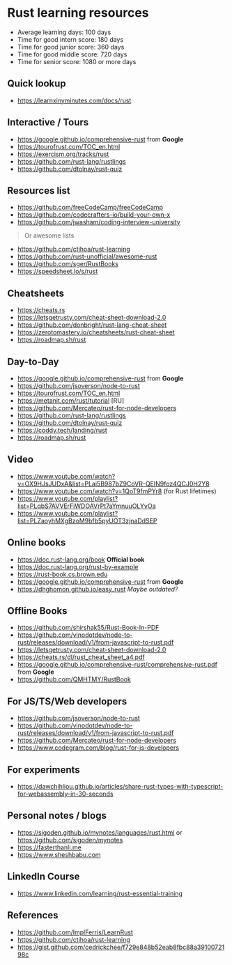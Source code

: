 # Rust learning resources

- Average learning days: 100 days
- Time for good intern score: 180 days
- Time for good junior score: 360 days
- Time for good middle score: 720 days
- Time for senior score: 1080 or more days

## Quick lookup

- <https://learnxinyminutes.com/docs/rust>

## Interactive / Tours

- <https://google.github.io/comprehensive-rust> from **Google**
- <https://tourofrust.com/TOC_en.html>
- <https://exercism.org/tracks/rust>
- <https://github.com/rust-lang/rustlings>
- <https://github.com/dtolnay/rust-quiz>

## Resources list

- <https://github.com/freeCodeCamp/freeCodeCamp>
- <https://github.com/codecrafters-io/build-your-own-x>
- <https://github.com/jwasham/coding-interview-university>

> Or awesome lists

- <https://github.com/ctjhoa/rust-learning>
- <https://github.com/rust-unofficial/awesome-rust>
- <https://github.com/sger/RustBooks>
- <https://speedsheet.io/s/rust>

## Cheatsheets

- <https://cheats.rs>
- <https://letsgetrusty.com/cheat-sheet-download-2.0>
- <https://github.com/donbright/rust-lang-cheat-sheet>
- <https://zerotomastery.io/cheatsheets/rust-cheat-sheet>
- <https://roadmap.sh/rust>

## Day-to-Day

- <https://google.github.io/comprehensive-rust> from **Google**
- <https://github.com/jsoverson/node-to-rust>
- <https://tourofrust.com/TOC_en.html>
- <https://metanit.com/rust/tutorial> \[RU\]
- <https://github.com/Mercateo/rust-for-node-developers>
- <https://github.com/rust-lang/rustlings>
- <https://github.com/dtolnay/rust-quiz>
- <https://coddy.tech/landing/rust>
- <https://roadmap.sh/rust>

## Video

- <https://www.youtube.com/watch?v=OX9HJsJUDxA&list=PLai5B987bZ9CoVR-QEIN9foz4QCJ0H2Y8>
- <https://www.youtube.com/watch?v=1QoT9fmPYr8> (for Rust lifetimes)
- <https://www.youtube.com/playlist?list=PLqbS7AVVErFiWDOAVrPt7aYmnuuOLYvOa>
- <https://www.youtube.com/playlist?list=PLZaoyhMXgBzoM9bfb5pyUOT3zjnaDdSEP>

## Online books

- <https://doc.rust-lang.org/book> **Official book**
- <https://doc.rust-lang.org/rust-by-example>
- <https://rust-book.cs.brown.edu>
- <https://google.github.io/comprehensive-rust> from **Google**
- <https://dhghomon.github.io/easy_rust> *Maybe outdated?*

## Offline Books

- <https://github.com/shirshak55/Rust-Book-In-PDF>
- <https://github.com/vinodotdev/node-to-rust/releases/download/v1/from-javascript-to-rust.pdf>
- <https://letsgetrusty.com/cheat-sheet-download-2.0>
- <https://cheats.rs/dl/rust_cheat_sheet_a4.pdf>
- <https://google.github.io/comprehensive-rust/comprehensive-rust.pdf> from **Google**
- <https://github.com/QMHTMY/RustBook>

## For JS/TS/Web developers

- <https://github.com/jsoverson/node-to-rust>
- <https://github.com/vinodotdev/node-to-rust/releases/download/v1/from-javascript-to-rust.pdf>
- <https://github.com/Mercateo/rust-for-node-developers>
- <https://www.codegram.com/blog/rust-for-js-developers>

## For experiments

- <https://dawchihliou.github.io/articles/share-rust-types-with-typescript-for-webassembly-in-30-seconds>

## Personal notes / blogs

- <https://sigoden.github.io/mynotes/languages/rust.html> or <https://github.com/sigoden/mynotes>
- <https://fasterthanli.me>
- <https://www.sheshbabu.com>

## LinkedIn Course

- <https://www.linkedin.com/learning/rust-essential-training>

## References

- <https://github.com/ImplFerris/LearnRust>
- <https://github.com/ctjhoa/rust-learning>
- <https://gist.github.com/cedrickchee/f729e848b52eab8fbc88a3910072198c>
